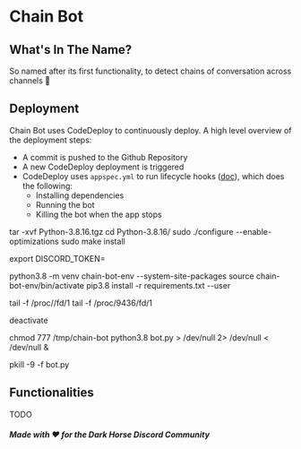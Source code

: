 # Chain Bot

## What's In The Name?
So named after its first functionality, to detect chains of conversation across channels 🔗

## Deployment
Chain Bot uses CodeDeploy to continuously deploy. A high level overview of the deployment steps:
* A commit is pushed to the Github Repository
* A new CodeDeploy deployment is triggered
* CodeDeploy uses `appspec.yml` to run lifecycle hooks ([doc](https://docs.aws.amazon.com/codedeploy/latest/userguide/reference-appspec-file.html)), which does the following:
  * Installing dependencies
  * Running the bot
  * Killing the bot when the app stops

tar -xvf Python-3.8.16.tgz
cd Python-3.8.16/
sudo ./configure --enable-optimizations
sudo make install

export DISCORD_TOKEN=

python3.8 -m venv chain-bot-env --system-site-packages
source chain-bot-env/bin/activate
pip3.8 install -r requirements.txt --user

tail -f /proc/<pid>/fd/1
tail -f /proc/9436/fd/1

deactivate

chmod 777 /tmp/chain-bot
python3.8 bot.py > /dev/null 2> /dev/null < /dev/null &

pkill -9 -f bot.py

## Functionalities
TODO

#### *Made with ♥ for the Dark Horse Discord Community*
